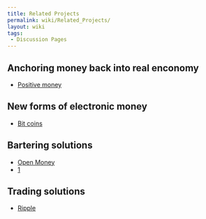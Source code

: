 ```yaml
---
title: Related Projects
permalink: wiki/Related_Projects/
layout: wiki
tags:
 - Discussion Pages
---
```


Anchoring money back into real enconomy
---------------------------------------

-   [Positive money](http://www.positivemoney.org.uk/)

New forms of electronic money
-----------------------------

-   [Bit coins](http://bitcoin.org)

Bartering solutions
-------------------

-   [Open Money](http://www.openmoney.org/)
-   [1](http://bartercard.com%7CBartercard)

Trading solutions
-----------------

-   [Ripple](http://ripple-project.org/)

